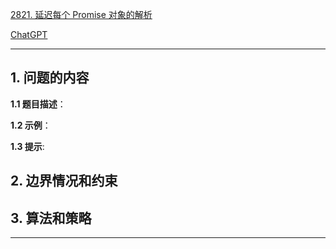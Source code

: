 [2821. 延迟每个 Promise 对象的解析](https://leetcode.cn/problems/delay-the-resolution-of-each-promise)

[ChatGPT](chat.openai.com)

---

## 1. 问题的内容
**1.1 题目描述**：

**1.2 示例**：

**1.3 提示**:

## 2. 边界情况和约束


## 3. 算法和策略

---

